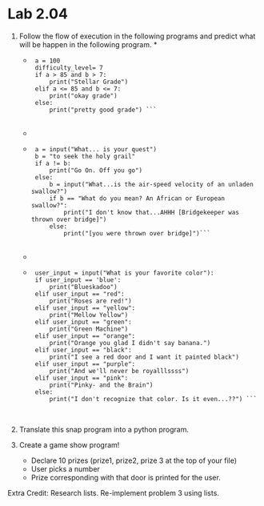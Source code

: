 # Lab 2.04

1. Follow the flow of execution in the following programs and predict what will be happen in the following program. 
    *  
    *  ```
        a = 100
        difficulty_level= 7
        if a > 85 and b > 7:
            print("Stellar Grade")
        elif a <= 85 and b <= 7: 
            print("okay grade")
        else: 
            print("pretty good grade") ```
    <br>
    
    *  
    *  ```
        a = input("What... is your quest") 
        b = "to seek the holy grail"
        if a != b: 
            print("Go On. Off you go") 
        else: 
            b = input("What...is the air-speed velocity of an unladen swallow?")
            if b == "What do you mean? An African or European swallow?": 
                print("I don't know that...AHHH [Bridgekeeper was thrown over bridge]")
            else: 
                print("[you were thrown over bridge]")```
    <br>
    
    *  
    *  ```
        user_input = input("What is your favorite color"): 
        if user_input == 'blue': 
            print("Blueskadoo")
        elif user_input == "red": 
            print("Roses are red!")
        elif user_input == "yellow": 
            print("Mellow Yellow")
        elif user_input == "green": 
            print("Green Machine")
        elif user_input == "orange": 
            print("Orange you glad I didn't say banana.") 
        elif user_input == "black": 
            print("I see a red door and I want it painted black")
        elif user_input == "purple": 
            print("And we'll never be royalllssss")
        elif user_input == "pink": 
            print("Pinky- and the Brain")
        else: 
            print("I don't recognize that color. Is it even...??") ```
    <br>
    


2. Translate this snap program into a python program. 


3. Create a game show program! 
    * Declare 10 prizes (prize1, prize2, prize 3 at the top of your file)
    * User picks a number
    * Prize corresponding with that door is printed for the user. 


Extra Credit: Research lists. Re-implement problem 3 using lists. 
